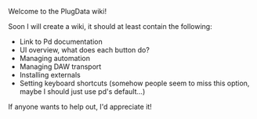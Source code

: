 Welcome to the PlugData wiki!

Soon I will create a wiki, it should at least contain the following:

- Link to Pd documentation
- UI overview, what does each button do?
- Managing automation
- Managing DAW transport
- Installing externals
- Setting keyboard shortcuts (somehow people seem to miss this option, maybe I should just use pd's default...)

If anyone wants to help out, I'd appreciate it!